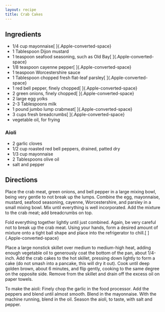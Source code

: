 ```yaml
---
layout: recipe
title: Crab Cakes
---
```


## Ingredients

* 1/4 cup mayonnaise[ ]{.Apple-converted-space}
* 1 Tablespoon Dijon mustard
* 1 teaspoon seafood seasoning, such as Old Bay[ ]{.Apple-converted-space}
* 1/8 teaspoon cayenne pepper[ ]{.Apple-converted-space}
* 1 teaspoon Worcestershire sauce
* 1 Tablespoon chopped fresh flat-leaf parsley[ ]{.Apple-converted-space}
* 1 red bell pepper, finely chopped[ ]{.Apple-converted-space}
* 2 green onions, finely chopped[ ]{.Apple-converted-space}
* 2 large egg yolks
* 2-3 Tablespoons milk
* 1 pound jumbo lump crabmeat[ ]{.Apple-converted-space}
* 3 cups fresh breadcrumbs[ ]{.Apple-converted-space}
* vegetable oil, for frying

### Aioli

* 2 garlic cloves
* 1/2 cup roasted red bell peppers, drained, patted dry
* 1/3 cup mayonnaise
* 2 Tablespoons olive oil
* salt and pepper

## Directions

Place the crab meat, green onions, and bell pepper in a large mixing
bowl, being very gentle to not break up the lumps. Combine the egg,
mayonnaise, mustard, seafood seasoning, cayenne, Worcestershire, and
parsley in a small mixing bowl. Mix until everything is well
incorporated. Add the mixture to the crab meat; add breadcrumbs on top.

Fold everything together lightly until just combined. Again, be very
careful not to break up the crab meat. Using your hands, form a desired
amount of mixture onto a tight ball shape and place into the
refrigerator to chill.[ ]{.Apple-converted-space}

Place a large nonstick skillet over medium to medium-high heat, adding
enough vegetable oil to generously coat the bottom of the pan, about
1/4-inch. Add the crab cakes to the hot skillet, pressing down lightly
to form a cake (do not smash into a pancake, this will dry it out). Cook
until deep golden brown, about 6 minutes, and flip gently, cooking to
the same degree on the opposite side. Remove from the skillet and drain
off the excess oil on paper towels.

To make the aioli: Finely chop the garlic in the food processor. Add the
peppers and blend until almost smooth. Blend in the mayonnaise. With the
machine running, blend in the oil. Season the aioli, to taste, with salt
and pepper.
